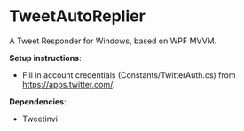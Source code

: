 # TweetAutoReplier

A Tweet Responder for Windows, based on WPF MVVM.

**Setup instructions**:
- Fill in account credentials (Constants/TwitterAuth.cs) from https://apps.twitter.com/.

**Dependencies**:
- Tweetinvi
